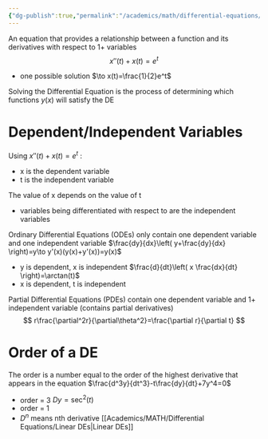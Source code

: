```yaml
---
{"dg-publish":true,"permalink":"/academics/math/differential-equations/differential-equations/","created":"2024-09-06T15:04:34.343-04:00","updated":"2025-07-08T11:02:52.748-04:00"}
---
```


An equation that provides a relationship between a function and its derivatives with respect to 1+ variables
$$
x''(t)+x(t)=e^t
$$
- one possible solution $\to x(t)=\frac{1}{2}e^t$

Solving the Differential Equation is the process of determining which functions $y(x)$ will satisfy the DE
# Dependent/Independent Variables
Using $x''(t)+x(t)=e^t$ :
- x is the dependent variable
- t is the independent variable

The value of x depends on the value of t
- variables being differentiated with respect to are the independent variables

Ordinary Differential Equations (ODEs) only contain one dependent variable and one independent variable
$\frac{dy}{dx}\left( y+\frac{dy}{dx} \right)=y\to y'(x)(y(x)+y'(x))=y(x)$
- y is dependent, x is independent
$\frac{d}{dt}\left( x \frac{dx}{dt} \right)=\arctan(t)$
- x is dependent, t is independent

Partial Differential Equations (PDEs) contain one dependent variable and 1+ independent variable (contains partial derivatives)
$$
r\frac{\partial^2r}{\partial\theta^2}=\frac{\partial r}{\partial t}
$$
# Order of a DE
The order is a number equal to the order of the highest derivative that appears in the equation
$\frac{d^3y}{dt^3}-t\frac{dy}{dt}+7y^4=0$
- order = 3
$Dy = \sec^ 2(t)$
- order = 1
- $D^n$ means nth derivative
[[Academics/MATH/Differential Equations/Linear DEs\|Linear DEs]]